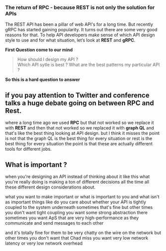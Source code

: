### The return of RPC -  because REST is not only the solution for APIs

The REST API has been a pillar of web API's for a long time. But recently gRPC has started gaining popularity. It turns out there are some very good reasons for that. To help API developers make sense of which API design style to use and for what situation, let’s look at **REST** and **gRPC**.

**First Question come to our mind**

> How should I design my API ?  
> Which API sytle is best ? 
> What are the best patterns my particular API ?

**So this is a hard question to answer**

## if you pay attention to Twitter and conference talks a huge debate going on between RPC and Rest.

where a long time ago we used **RPC** but that not worked so we replace it with **REST** and then that not worked so we replaced it with **graph QL** and that's like the best thing  looking at API design. but I think it misses the point is not that the graph QL is the best thing for every situation or rest is the best thing for every situation the point is that these are actually different tools for different jobs.

## What is important ?

when you're designing an API instead of thinking about it like this what you're really doing is making a ton of different decisions all the time all these different design considerations about.

what you want to make important or 
what is important to you and
 what isn't as important things like do you care about whether your API is tightly coupled to the system underneath sometimes that's fine
 but other times you don't want tight coupling you want some strong abstraction there sometimes you want ApS that are very high-performance as they communicate and send messages to each other 

and it's totally fine for them to be very chatty on the wire on the network but other times you don't want that Chad miss you want very low network latency or very low network overhead
<!--stackedit_data:
eyJoaXN0b3J5IjpbMTA5ODg3NjM5MSwtNjU0MjExNjEwLDY0NT
ExOTg4MywtODU5NTQ0NDE5LDk2NTYzNzQ3MywtMTM4MjExNTM0
MSwzMDg3MzA1MzksLTEzNDIyMzIxOCwtMjEwNjk4NDYyNSwtMz
MyNDU1MzYzXX0=
-->